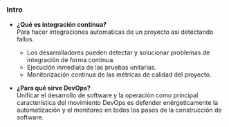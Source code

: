 ### Intro

* <strong>¿Qué es integración continua?</strong> <br>
    Para hacer integraciones automaticas de un proyecto asi detectando fallos.
    * Los desarrolladores pueden detectar y solucionar problemas de integración de forma continua.
    * Ejecución inmediata de las pruebas unitarias.
    * Monitorización continua de las métricas de calidad del proyecto.

* <strong>¿Para qué sirve DevOps?</strong> <br>
    Unificar el desarrollo de software y la operación como principal característica del movimiento DevOps es defender enérgeticamente la automatización y el monitoreo en todos los pasos de la construcción de software.
